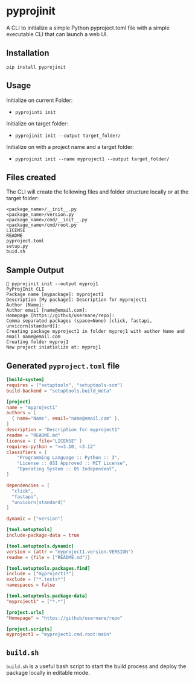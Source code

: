 # pyprojinit

A CLI to initialize a simple Python pyproject.toml file with a simple executable CLI that can launch a web UI.

## Installation

`pip install pyprojinit`

## Usage

Initialize on current Folder:
- `pyprojinti init`

Initialize on target folder: 
- `pyprojinit init --output target_folder/`

Initialize on with a project name and a target folder: 
- `pyprojinit init --name myproject1 --output target_folder/`

## Files created

The CLI will create the following files and folder structure locally or at the target folder:

```text
<package_name>/__init__.py
<package_name>/version.py
<package_name>/cmd/__init__.py
<package_name>/cmd/root.py
LICENSE
README
pyproject.toml
setup.py
buid.sh
```
## Sample Output

```text
 pyprojinit init --output myproj1
PyProjInit CLI
Package name [mypackage]: myproject1
Description [My package]: Description for myproject1
Author [Name]: 
Author email [name@email.com]: 
Homepage [https://github/usernane/repo]: 
Comma separated packages (space=None) [click, fastapi, unvicorn[standard]]: 
Creating package myproject1 in folder myproj1 with author Name and email name@email.com
Creating folder myproj1
New project iniatialize at: myproj1
```

## Generated `pyproject.toml` file

```toml
[build-system]
requires = ["setuptools", "setuptools-scm"]
build-backend = "setuptools.build_meta"

[project]
name = "myproject1"
authors = [
  { name="Name", email="name@email.com" },
]
description = "Description for myproject1"
readme = "README.md"
license = { file="LICENSE" }
requires-python = ">=3.10, <3.12"
classifiers = [
    "Programming Language :: Python :: 3",
    "License :: OSI Approved :: MIT License",
    "Operating System :: OS Independent",
]

dependencies = [
  "click",
  "fastapi",
  "unvicorn[standard]"
]

dynamic = ["version"]

[tool.setuptools]
include-package-data = true

[tool.setuptools.dynamic]
version = {attr = "myproject1.version.VERSION"}
readme = {file = ["README.md"]}

[tool.setuptools.packages.find]
include = ["myproject1*"]
exclude = ["*.tests*"]
namespaces = false

[tool.setuptools.package-data]
"myproject1" = ["*.*"]

[project.urls]
"Homepage" = "https://github/usernane/repo"

[project.scripts]
myproject1 = "myproject1.cmd.root:main"
```

## `build.sh`

`build.sh` is a useful bash script to start the build process and deploy the package locally in editable mode.